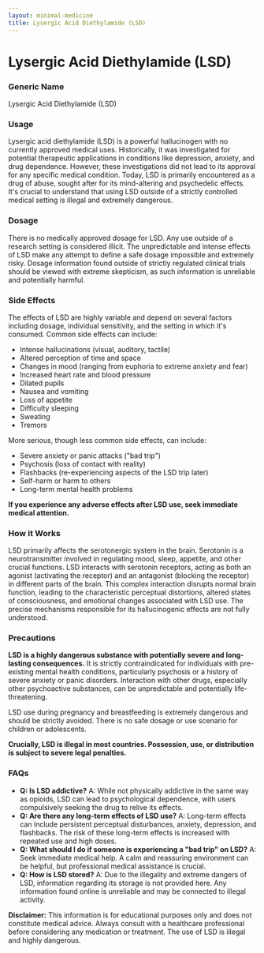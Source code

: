```yaml
---
layout: minimal-medicine
title: Lysergic Acid Diethylamide (LSD)
---
```


# Lysergic Acid Diethylamide (LSD)
### Generic Name
Lysergic Acid Diethylamide (LSD)

### Usage
Lysergic acid diethylamide (LSD) is a powerful hallucinogen with no currently approved medical uses.  Historically, it was investigated for potential therapeutic applications in conditions like depression, anxiety, and drug dependence. However, these investigations did not lead to its approval for any specific medical condition.  Today, LSD is primarily encountered as a drug of abuse, sought after for its mind-altering and psychedelic effects.  It's crucial to understand that using LSD outside of a strictly controlled medical setting is illegal and extremely dangerous.

### Dosage
There is no medically approved dosage for LSD.  Any use outside of a research setting is considered illicit.  The unpredictable and intense effects of LSD make any attempt to define a safe dosage impossible and extremely risky.  Dosage information found outside of strictly regulated clinical trials should be viewed with extreme skepticism, as such information is unreliable and potentially harmful.

### Side Effects
The effects of LSD are highly variable and depend on several factors including dosage, individual sensitivity, and the setting in which it's consumed.  Common side effects can include:

* Intense hallucinations (visual, auditory, tactile)
* Altered perception of time and space
* Changes in mood (ranging from euphoria to extreme anxiety and fear)
* Increased heart rate and blood pressure
* Dilated pupils
* Nausea and vomiting
* Loss of appetite
* Difficulty sleeping
* Sweating
* Tremors

More serious, though less common side effects, can include:

* Severe anxiety or panic attacks ("bad trip")
* Psychosis (loss of contact with reality)
* Flashbacks (re-experiencing aspects of the LSD trip later)
* Self-harm or harm to others
* Long-term mental health problems


**If you experience any adverse effects after LSD use, seek immediate medical attention.**


### How it Works
LSD primarily affects the serotonergic system in the brain.  Serotonin is a neurotransmitter involved in regulating mood, sleep, appetite, and other crucial functions.  LSD interacts with serotonin receptors, acting as both an agonist (activating the receptor) and an antagonist (blocking the receptor) in different parts of the brain. This complex interaction disrupts normal brain function, leading to the characteristic perceptual distortions, altered states of consciousness, and emotional changes associated with LSD use. The precise mechanisms responsible for its hallucinogenic effects are not fully understood.


### Precautions
**LSD is a highly dangerous substance with potentially severe and long-lasting consequences.**  It is strictly contraindicated for individuals with pre-existing mental health conditions, particularly psychosis or a history of severe anxiety or panic disorders.  Interaction with other drugs, especially other psychoactive substances, can be unpredictable and potentially life-threatening.  

LSD use during pregnancy and breastfeeding is extremely dangerous and should be strictly avoided.  There is no safe dosage or use scenario for children or adolescents.  

**Crucially, LSD is illegal in most countries.  Possession, use, or distribution is subject to severe legal penalties.**

### FAQs

* **Q: Is LSD addictive?** A:  While not physically addictive in the same way as opioids, LSD can lead to psychological dependence, with users compulsively seeking the drug to relive its effects.
* **Q: Are there any long-term effects of LSD use?** A:  Long-term effects can include persistent perceptual disturbances, anxiety, depression, and flashbacks. The risk of these long-term effects is increased with repeated use and high doses.
* **Q: What should I do if someone is experiencing a "bad trip" on LSD?** A: Seek immediate medical help. A calm and reassuring environment can be helpful, but professional medical assistance is crucial.
* **Q: How is LSD stored?** A:  Due to the illegality and extreme dangers of LSD, information regarding its storage is not provided here.  Any information found online is unreliable and may be connected to illegal activity.

**Disclaimer:** This information is for educational purposes only and does not constitute medical advice.  Always consult with a healthcare professional before considering any medication or treatment.  The use of LSD is illegal and highly dangerous.
